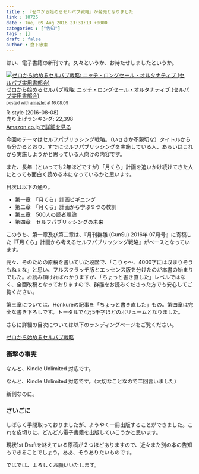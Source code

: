 ```yaml
---
title : 『ゼロから始めるセルパブ戦略』が発売となりました
link : 18725
date : Tue, 09 Aug 2016 23:31:13 +0000
categories : ["告知"]
tags : []
draft : false
author : 倉下忠憲
---
```


はい、電子書籍の新刊です。久々というか、お待たせしましたというか。

<div class="amazlet-box" style="margin-bottom:0px;"><div class="amazlet-image" style="float:left;margin:0px 12px 1px 0px;"><a href="http://www.amazon.co.jp/exec/obidos/ASIN/B01K1T4T0Q/rashita1000-22/ref=nosim/" name="amazletlink" target="_blank"><img src="http://ecx.images-amazon.com/images/I/51n0XMKQEJL._SL160_.jpg" alt="ゼロから始めるセルパブ戦略: ニッチ・ロングセール・オルタナティブ (セルパブ実用書部会)" style="border: none;" /></a></div><div class="amazlet-info" style="line-height:120%; margin-bottom: 10px"><div class="amazlet-name" style="margin-bottom:10px;line-height:120%"><a href="http://www.amazon.co.jp/exec/obidos/ASIN/B01K1T4T0Q/rashita1000-22/ref=nosim/" name="amazletlink" target="_blank">ゼロから始めるセルパブ戦略: ニッチ・ロングセール・オルタナティブ (セルパブ実用書部会)</a><div class="amazlet-powered-date" style="font-size:80%;margin-top:5px;line-height:120%">posted with <a href="http://www.amazlet.com/" title="amazlet" target="_blank">amazlet</a> at 16.08.09</div></div><div class="amazlet-detail">R-style (2016-08-08)<br />売り上げランキング: 22,398<br /></div><div class="amazlet-sub-info" style="float: left;"><div class="amazlet-link" style="margin-top: 5px"><a href="http://www.amazon.co.jp/exec/obidos/ASIN/B01K1T4T0Q/rashita1000-22/ref=nosim/" name="amazletlink" target="_blank">Amazon.co.jpで詳細を見る</a></div></div></div><div class="amazlet-footer" style="clear: left"></div></div>


今回のテーマはセルフパブリッシング戦略。（いささか不親切な）タイトルからも分かるとおり、すでにセルフパブリッシングを実施している人、あるいはこれから実施しようかと思っている人向けの内容です。

また、長年（といっても2年ほどですが）「月くら」計画を追いかけ続けてきた人にとっても面白く読める本になっているかと思います。

目次は以下の通り。

<ul>
<li>第一章　「月くら」計画ビギニング</li>
<li>第二章　「月くら」計画から学ぶ９つの教訓</li>
<li>第三章　500人の読者理論</li>
<li>第四章　セルフパブリッシングの未来</li>
</ul>

このうち、第一章及び第二章は、『月刊群雛 (GunSu) 2016年 07月号』に寄稿した『「月くら」計画から考えるセルフパブリッシング戦略』がベースとなっています。

元々、そのための原稿を書いていた段階で、「こりゃ〜、4000字には収まりそうもねぇな」と思い、フルスクラッチ版とエッセンス版を分けたのが本書の始まりでした。お読み頂ければわかりますが、「ちょっと書き直した」レベルではなく、全面改稿となっておりますので、群雛をお読みくださった方でも安心してご覧ください。

第三章については、Honkureの記事を「ちょっと書き直した」もの。第四章は完全な書き下ろしです。トータルで4万5千字ほどのボリュームとなりました。

さらに詳細の目次については以下のランディングページをご覧ください。

<a href="http://selfpublisingstrategy.tumblr.com/">ゼロから始めるセルパブ戦略</a>

<h3>衝撃の事実</h3>

なんと、Kindle Unlimited 対応です。

なんと、Kindle Unlimited 対応です。（大切なことなので二回言いました）

新刊なのに。

<h3>さいごに</h3>

しばらく手間取っておりましたが、ようやく一冊出版することができました。これを皮切りに、どんどん電子書籍を出版していこうかと思います。

現状1st Draftを終えている原稿が２つほどありますので、近々また別の本の告知もできることでしょう。ああ、そうありたいものです。

ではでは、よろしくお願いいたします。


